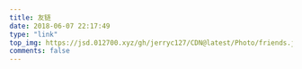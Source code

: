 ```yaml
---
title: 友链
date: 2018-06-07 22:17:49
type: "link"
top_img: https://jsd.012700.xyz/gh/jerryc127/CDN@latest/Photo/friends.jpg
comments: false
---
```


